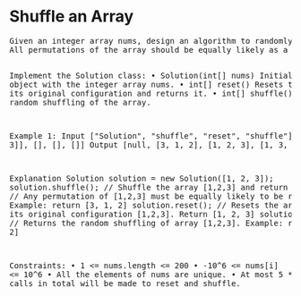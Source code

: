 <h1>Shuffle an Array</h1>
<pre>
Given an integer array nums, design an algorithm to randomly shuffle the array. 
All permutations of the array should be equally likely as a result of the shuffling.

Implement the Solution class:
  •	Solution(int[] nums) Initializes the object with the integer array nums.
  •	int[] reset() Resets the array to its original configuration and returns it.
  •	int[] shuffle() Returns a random shuffling of the array.
 
Example 1:
  Input
    ["Solution", "shuffle", "reset", "shuffle"]
    [[[1, 2, 3]], [], [], []]
  Output
    [null, [3, 1, 2], [1, 2, 3], [1, 3, 2]]

  Explanation
           Solution solution = new Solution([1, 2, 3]);
           solution.shuffle();    // Shuffle the array [1,2,3] and return its result.
                                  // Any permutation of [1,2,3] must be equally likely to be returned.
                                  // Example: return [3, 1, 2]
           solution.reset();      // Resets the array back to its original configuration [1,2,3]. Return [1, 2, 3]
           solution.shuffle();    // Returns the random shuffling of array [1,2,3]. Example: return [1, 3, 2]

 
Constraints:
    •	1 <= nums.length <= 200
    •	-10^6 <= nums[i] <= 10^6
    •	All the elements of nums are unique.
    •	At most 5 * 104 calls in total will be made to reset and shuffle.
</pre>
